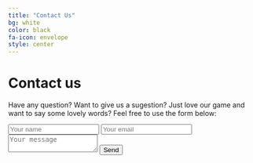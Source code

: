 ```yaml
---
title: "Contact Us"
bg: white
color: black
fa-icon: envelope
style: center
---
```


# Contact us

Have any question? Want to give us a sugestion? Just love our game and want to say some lovely words? Feel free to use the form below:

<div id="contactform">
  <form action="https://formspree.io/support@beyondnebula.com" method="POST">
    <input type="text" name="name" placeholder="Your name">
    <input type="email" name="email" placeholder="Your email">
    <textarea name="message" placeholder="Your message"></textarea>
    <button type="submit">Send</button>
  </form>
</div>
